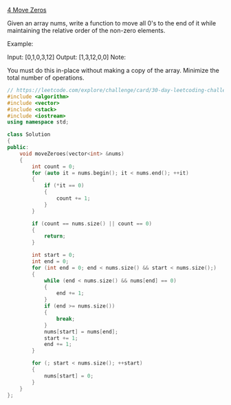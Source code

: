 [4 Move Zeros](https://leetcode.com/explore/challenge/card/30-day-leetcoding-challenge/528/week-1/3286/)  

Given an array nums, write a function to move all 0's to the end of it while maintaining the relative order of the non-zero elements.

Example:

Input: [0,1,0,3,12]
Output: [1,3,12,0,0]
Note:

You must do this in-place without making a copy of the array.
Minimize the total number of operations.

```C++
// https://leetcode.com/explore/challenge/card/30-day-leetcoding-challenge/528/week-1/3286/
#include <algorithm>
#include <vector>
#include <stack>
#include <iostream>
using namespace std;

class Solution
{
public:
    void moveZeroes(vector<int> &nums)
    {
        int count = 0;
        for (auto it = nums.begin(); it < nums.end(); ++it)
        {
            if (*it == 0)
            {
                count += 1;
            }
        }

        if (count == nums.size() || count == 0)
        {
            return;
        }

        int start = 0;
        int end = 0;
        for (int end = 0; end < nums.size() && start < nums.size();)
        {
            while (end < nums.size() && nums[end] == 0)
            {
                end += 1;
            }
            if (end >= nums.size())
            {
                break;
            }
            nums[start] = nums[end];
            start += 1;
            end += 1;
        }

        for (; start < nums.size(); ++start)
        {
            nums[start] = 0;
        }
    }
};
```